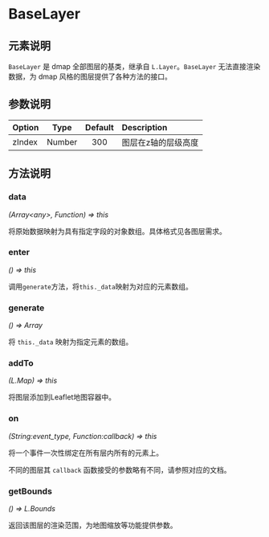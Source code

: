 # BaseLayer

## 元素说明
`BaseLayer` 是 dmap 全部图层的基类，继承自 `L.Layer`。`BaseLayer` 无法直接渲染数据，为 dmap 风格的图层提供了各种方法的接口。

## 参数说明

| Option | Type | Default | Description |
| :----- | :---:| :-----: | :---------  |
| zIndex | Number | 300   | 图层在z轴的层级高度 |


## 方法说明

### data
*(Array&lt;any&gt;, Function) => this*

将原始数据映射为具有指定字段的对象数组。具体格式见各图层需求。

### enter
*() => this*

调用`generate`方法，将`this._data`映射为对应的元素数组。

### generate
*() => Array*

将 `this._data` 映射为指定元素的数组。

### addTo
*(L.Map) => this*

将图层添加到Leaflet地图容器中。

### on

*(String:event_type, Function:callback) => this*

将一个事件一次性绑定在所有层内所有的元素上。

不同的图层其 `callback` 函数接受的参数略有不同，请参照对应的文档。

### getBounds
*() => L.Bounds*

返回该图层的渲染范围，为地图缩放等功能提供参数。
